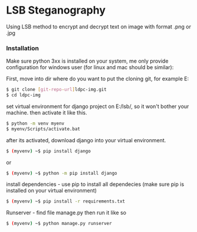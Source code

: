 # LSB Steganography

Using LSB method to encrypt and decrypt text on image with format .png or .jpg

### Installation

Make sure python 3xx is installed on your system, me only provide configuration for windows user (for linux and mac should be similar):

First, move into dir where do you want to put the cloning git, for example E:
```sh
$ git clone [git-repo-url]ldpc-img.git
$ cd ldpc-img
```
set virtual environment for django project on E:/lsb/, so it won't bother your machine.
then activate it like this.
```sh
$ python -m venv myenv
$ myenv/Scripts/activate.bat
```
after its activated, download django into your virtual environment.
```sh
$ (myvenv) ~$ pip install django
```
or
```sh
$ (myvenv) ~$ python -m pip install django
```
install dependencies - use pip to install all dependecies (make sure pip is installed on your virtual environment)
```sh
$ (myvenv) ~$ pip install -r requirements.txt 
```
Runserver - find file manage.py then run it like so
```sh
$ (myvenv) ~$ python manage.py runserver 
```

